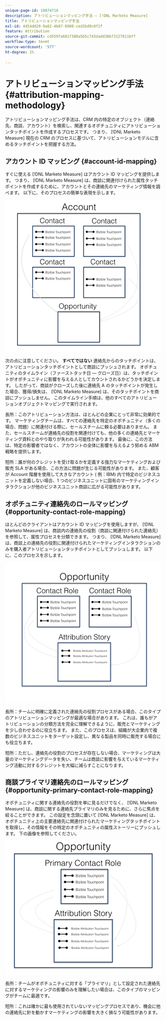 ```yaml
---
unique-page-id: 18874716
description: アトリビューションマッピング手法 — [!DNL Marketo Measure]
title: アトリビューションマッピング手法
exl-id: 4d54dd20-9a82-4b87-8908-ced2bd9c0f2f
feature: Attribution
source-git-commit: cd5597a681f388a5b5c743dadd38bf3127811bff
workflow-type: tm+mt
source-wordcount: '577'
ht-degree: 1%

---
```


# アトリビューションマッピング手法 {#attribution-mapping-methodology}

アトリビューションマッピング手法は、CRM 内の特定のオブジェクト（連絡先、商談、アカウント）を検索し、関連するオポチュニティにアトリビューションタッチポイントを作成するプロセスです。 つまり、 [!DNL Marketo Measure] 現在の CRM のプロセスに基づいて、アトリビューションモデルに含めるタッチポイントを把握する方法。

## アカウント ID マッピング {#account-id-mapping}

すぐに使える [!DNL Marketo Measure] はアカウント ID マッピングを提供します。 つまり、 [!DNL Marketo Measure] は、商談に関連付けられた属性タッチポイントを作成するために、アカウントとその連絡先のマーケティング情報を調べます。 以下に、そのプロセスの簡単な表現を示します。

![](assets/1-1.png)

次の点に注意してください。 **すべてではない** 連絡先からのタッチポイントは、アトリビューションタッチポイントとして商談にプッシュされます。 オポチュニティのタイムライン（ファーストタッチ日 — クローズ日）は、タッチポイントがオポチュニティに影響を与える人としてカウントされるかどうかを決定します。 したがって、商談がクローズした後に連絡先 A のタッチポイントが発生した場合、獲得/損失は、 [!DNL Marketo Measure] は、そのタッチポイントを商談にプッシュしません。 このタイムライン手順は、他のすべてのアトリビューションオブジェクトマッピングで実行されます。

長所：このアトリビューション方法は、ほとんどの企業にとって非常に効果的です。 マーケティングチームは、すべての連絡先を特定のオポチュニティ（多くの場合、問題）に関連付ける際に、セールスチームに頼る必要はありません。 また、セールスチームが連絡先の役割を関連付けても、他の多くの連絡先とマーケティング資料とのやり取りが失われる可能性があります。 最後に、この方法は、特定の影響者ではなく、アカウントの全体に影響を与えるよう努める ABM 戦略を提供します。

短所：誰が何のクレジットを受け取るかを定義する強力なマーケティングおよび販売 SLA がある場合、この方法に問題が生じる可能性があります。 また、顧客が Account 階層を使用して大きなアカウント ( 例：IBM) 内で特定のビジネスユニットを定義しない場合、1 つのビジネスユニットに固有のマーケティングインタラクションが他のビジネスユニット商談に広がる可能性があります。

## オポチュニティ連絡先のロールマッピング {#opportunity-contact-role-mapping}

ほとんどのクライアントはアカウント ID マッピングを使用しますが、 [!DNL Marketo Measure] は、商談内の連絡先の役割（商談に関連付けられた連絡先）を参照して、属性プロセスを分類できます。 つまり、 [!DNL Marketo Measure] は、商談上の連絡先の役割に関連付けられたマーケティングインタラクションのみを購入者アトリビューションタッチポイントとしてプッシュします。 以下に、このプロセスを示します。

![](assets/2-1.png)

長所：チームに明確に定義された連絡先の役割プロセスがある場合、このタイプのアトリビューションマッピングが最適な場合があります。 これは、誰もがアトリビューションの分類方法を完全に理解できるように、販売とマーケティングを少し合わせるのに役立ちます。 また、このプロセスは、組織が大企業内で複数のビジネスユニットをターゲット設定し、異なる製品を同時に販売する場合にも役立ちます。

短所：ただし、連絡先の役割のプロセスが存在しない場合、マーケティングは大量のマーケティングデータを失い、チームは商談に影響を与えているマーケティング活動に対するクレジットを大幅に減らすことになります。

## 商談プライマリ連絡先のロールマッピング {#opportunity-primary-contact-role-mapping}

オポチュニティに関する連絡先の役割を単に見るだけでなく、 [!DNL Marketo Measure] は、商談に関する連絡先プライマリのみを見るために、さらに焦点を絞ることができます。 この設定を念頭に置いて [!DNL Marketo Measure] は、オポチュニティ上の主要連絡先に関連付けられたマーケティングタッチポイントを取得し、その情報をその特定のオポチュニティの属性ストーリーにプッシュします。 下の画像を参照してください。

![](assets/3.png)

長所：チームがオポチュニティに対する「プライマリ」として設定された連絡先に対するマーケティングの影響のみを理解したい場合は、このタイプのマッピングがチームに最適です。

短所：これは確かに最も使用されていないマッピングプロセスであり、機会に他の連絡先に針を動かすマーケティングの影響を大きく損なう可能性があります。
